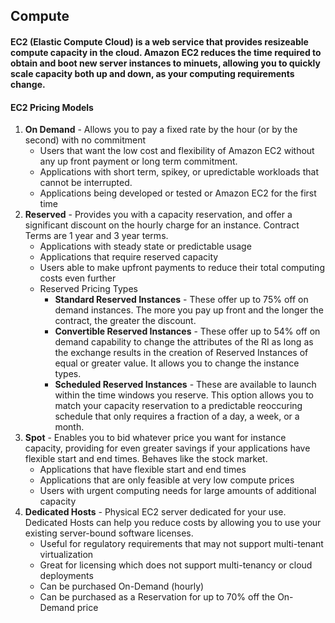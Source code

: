## Compute

#### EC2 (Elastic Compute Cloud) is a web service that provides resizeable compute capacity in the cloud. Amazon EC2 reduces the time required to obtain and boot new server instances to minuets, allowing you to quickly scale capacity both up and down, as your computing requirements change.

#### EC2 Pricing Models
1. **On Demand** - Allows you to pay a fixed rate by the hour (or by the second) with no commitment
    - Users that want the low cost and flexibility of Amazon EC2 without any up front payment or long term commitment.
    - Applications with short term, spikey, or upredictable workloads that cannot be interrupted.
    - Applications being developed or tested or Amazon EC2 for the first time
2. **Reserved** - Provides you with a capacity reservation, and offer a significant discount on the hourly charge for an instance. Contract Terms are 1 year and 3 year terms.
    - Applications with steady state or predictable usage
    - Applications that require reserved capacity
    - Users able to make upfront payments to reduce their total computing costs even further
    - Reserved Pricing Types
      - **Standard Reserved Instances** - These offer up to 75% off on demand instances. The more you pay up front and the longer the contract, the greater the discount.
      - **Convertible Reserved Instances** - These offer up to 54% off on demand capability to change the attributes of the RI as long as the exchange results in the creation of Reserved Instances of equal or greater value. It allows you to change the instance types.
      - **Scheduled Reserved Instances** - These are available to launch within the time windows you reserve. This option allows you to match your capacity reservation to a predictable reoccuring schedule that only requires a fraction of a day, a week, or a month.
3. **Spot** - Enables you to bid whatever price you want for instance capacity, providing for even greater savings if your applications have flexible start and end times. Behaves like the stock market.
    - Applications that have flexible start and end times
    - Applications that are only feasible at very low compute prices
    - Users with urgent computing needs for large amounts of additional capacity
4. **Dedicated Hosts** - Physical EC2 server dedicated for your use. Dedicated Hosts can help you reduce costs by allowing you to use your existing server-bound software licenses.
    - Useful for regulatory requirements that may not support multi-tenant virtualization
    - Great for licensing which does not support multi-tenancy or cloud deployments
    - Can be purchased On-Demand (hourly)
    - Can be purchased as a Reservation for up to 70% off the On-Demand price
